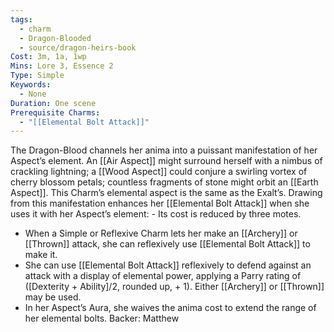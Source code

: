 ```yaml
---
tags:
  - charm
  - Dragon-Blooded
  - source/dragon-heirs-book
Cost: 3m, 1a, 1wp
Mins: Lore 3, Essence 2
Type: Simple
Keywords:
  - None
Duration: One scene
Prerequisite Charms:
  - "[[Elemental Bolt Attack]]"
---
```

The Dragon-Blood channels her anima into a puissant manifestation of her Aspect’s element. An [[Air Aspect]] might surround herself with a nimbus of crackling lightning; a [[Wood Aspect]] could conjure a swirling vortex of cherry blossom petals; countless fragments of stone might orbit an [[Earth Aspect]]. This Charm’s elemental aspect is the same as the Exalt’s. Drawing from this manifestation enhances her [[Elemental Bolt Attack]] when she uses it with her Aspect’s element:  - Its cost is reduced by three motes.
 - When a Simple or Reflexive Charm lets her make an [[Archery]] or [[Thrown]] attack, she can reflexively use [[Elemental Bolt Attack]] to make it.
 - She can use [[Elemental Bolt Attack]] reflexively to defend against an attack with a display of elemental power, applying a Parry rating of ([Dexterity + Ability]/2, rounded up, + 1). Either [[Archery]] or [[Thrown]] may be used.
 - In her Aspect’s Aura, she waives the anima cost to extend the range of her elemental bolts.
Backer: Matthew